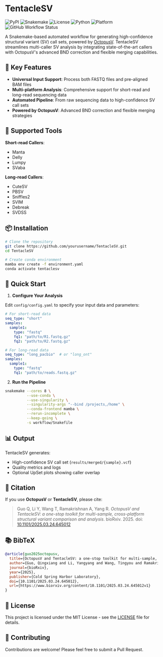 # TentacleSV

![PyPI](https://img.shields.io/badge/pypi-v1.0.0-blue)
![Snakemake](https://img.shields.io/badge/snakemake-≥6.0.0-brightgreen.svg)
![License](https://img.shields.io/badge/license-MIT-green)
![Python](https://img.shields.io/badge/python-3.10%20|%203.11%20|%203.12-blue)
![Platform](https://img.shields.io/badge/platform-linux%20|%20osx-lightgrey)
![GitHub Workflow Status](https://img.shields.io/badge/CI-passing-brightgreen)

A Snakemake-based automated workflow for generating high-confidence structural variant (SV) call sets, powered by [OctopusV](https://github.com/ylab-hi/octopusV). TentacleSV streamlines multi-caller SV analysis by integrating state-of-the-art callers with OctopusV's advanced BND correction and flexible merging capabilities.

## 🌟 Key Features

- **Universal Input Support**: Process both FASTQ files and pre-aligned BAM files
- **Multi-platform Analysis**: Comprehensive support for short-read and long-read sequencing data
- **Automated Pipeline**: From raw sequencing data to high-confidence SV call sets
- **Powered by OctopusV**: Advanced BND correction and flexible merging strategies

## 🔧 Supported Tools

**Short-read Callers**:
- Manta
- Delly
- Lumpy
- SVaba

**Long-read Callers**:
- CuteSV
- PBSV
- Sniffles2
- SVIM
- Debreak
- SVDSS

## 📦 Installation

```bash
# Clone the repository
git clone https://github.com/yourusername/TentacleSV.git
cd TentacleSV

# Create conda environment
mamba env create -f environment.yaml
conda activate tentaclesv
```

## 🚀 Quick Start

1. **Configure Your Analysis**

Edit `config/config.yaml` to specify your input data and parameters:

```yaml
# For short-read data
seq_type: "short"
samples:
  sample1:
    type: "fastq"
    fq1: "path/to/R1.fastq.gz"
    fq2: "path/to/R2.fastq.gz"

# For long-read data
seq_type: "long_pacbio"  # or "long_ont"
samples:
  sample1:
    type: "fastq"
    fq1: "path/to/reads.fastq.gz"
```

2. **Run the Pipeline**

```bash
snakemake --cores 8 \
          --use-conda \
          --use-singularity \
          --singularity-args "--bind /projects,/home" \
          --conda-frontend mamba \
          --rerun-incomplete \
          --keep-going \
          -s workflow/Snakefile
```

## 📊 Output

TentacleSV generates:
- High-confidence SV call set (`results/merged/{sample}.vcf`)
- Quality metrics and logs
- Optional UpSet plots showing caller overlap

## 📄 Citation

If you use **OctopusV** or **TentacleSV**, please cite:

> Guo Q, Li Y, Wang T, Ramakrishnan A, Yang R. *OctopusV and TentacleSV: a one-stop toolkit for multi-sample, cross-platform structural variant comparison and analysis*. bioRxiv. 2025. doi: [10.1101/2025.03.24.645012](https://doi.org/10.1101/2025.03.24.645012)

## 📚 BibTeX

```bibtex
@article{guo2025octopusv,
  title={OctopusV and TentacleSV: a one-stop toolkit for multi-sample, cross-platform structural variant comparison and analysis},
  author={Guo, Qingxiang and Li, Yangyang and Wang, Tingyou and Ramakrishnan, Abhi and Yang, Rendong},
  journal={bioRxiv},
  year={2025},
  publisher={Cold Spring Harbor Laboratory},
  doi={10.1101/2025.03.24.645012},
  url={https://www.biorxiv.org/content/10.1101/2025.03.24.645012v1}
}
```


## 📄 License

This project is licensed under the MIT License - see the [LICENSE](LICENSE) file for details.

## 🤝 Contributing

Contributions are welcome! Please feel free to submit a Pull Request.
